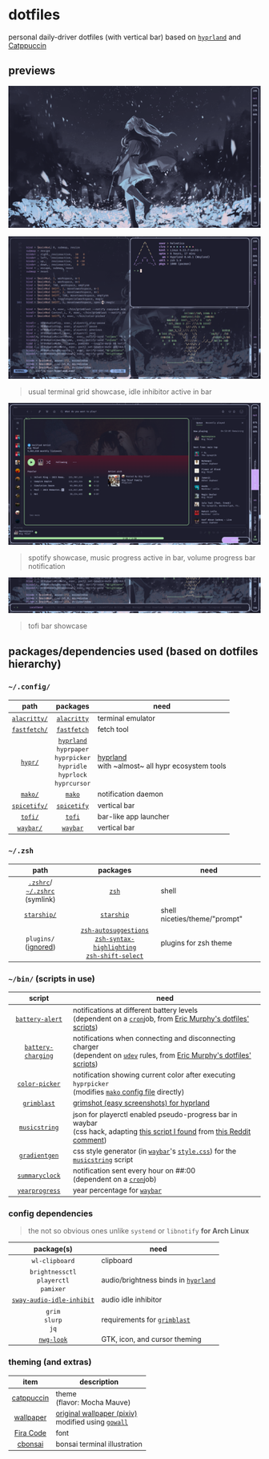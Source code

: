 # dotfiles

personal daily-driver dotfiles (with vertical bar) based on [`hyprland`](https://hyprland.org/) and [Catppuccin](https://github.com/catppuccin/catppuccin)

## previews

![s1](assets/s1.png)

![s2](assets/s2.png)

> usual terminal grid showcase, idle inhibitor active in bar

![s3](assets/s3.png)

> spotify showcase, music progress active in bar, volume progress bar notification

![sb](assets/sb.png)

> tofi bar showcase

## packages/dependencies used (based on dotfiles hierarchy)

### `~/.config/`

| path | packages | need |
| :---: | :---: | --- |
| [`alacritty/`](.config/alacritty) | [`alacritty`](https://github.com/alacritty/alacritty) | terminal emulator |
| [`fastfetch/`](.config/fastfetch) | [`fastfetch`](https://github.com/fastfetch-cli/fastfetch) | fetch tool |
| [`hypr/`](.config/hypr) | [`hyprland`](https://hyprland.org/) <br> `hyprpaper` <br> `hyprpicker` <br> `hypridle` <br> `hyprlock` <br> `hyprcursor` | [hyprland](https://hyprland.org/) <br> with ~almost~ all hypr ecosystem tools |
| [`mako/`](.config/mako) | [`mako`](https://github.com/emersion/mako) | notification daemon |
| [`spicetify/`](.config/spicetify) | [`spicetify`](https://github.com/Alexays/Waybar) | vertical bar |
| [`tofi/`](.config/tofi) | [`tofi`](https://github.com/philj56/tofi) | bar-like app launcher |
| [`waybar/`](.config/waybar) | [`waybar`](https://github.com/Alexays/Waybar) | vertical bar |

### `~/.zsh`

| path | packages | need |
| :---: | :---: | --- |
| [`.zshrc`](.zsh/.zshrc)/<br>[`~/.zshrc`](.zshrc) (symlink) | [`zsh`](https://www.zsh.org/) | shell |
| [`starship/`](.zsh/starship) | [`starship`](https://github.com/starship/starship) | shell niceties/theme/"prompt" |
| `plugins/`<br>([ignored](.gitignore)) | [`zsh-autosuggestions`](https://github.com/zsh-users/zsh-autosuggestions)<br> [`zsh-syntax-highlighting`](https://github.com/zsh-users/zsh-syntax-highlighting)<br>[`zsh-shift-select`](https://github.com/jirutka/zsh-shift-select) | plugins for zsh theme |

### `~/bin/` (scripts in use)

| script | need |
| :---: | --- |
| [`battery-alert`](bin/battery-alert) | notifications at different battery levels<br>(dependent on a [`cron`](https://en.wikipedia.org/wiki/Cron)job, from [Eric Murphy's dotfiles' scripts](https://github.com/ericmurphyxyz/dotfiles/tree/master/.local/bin)) |
| [`battery-charging`](bin/battery-charging) | notifications when connecting and disconnecting charger<br>(dependent on [`udev`](https://en.wikipedia.org/wiki/Udev) rules, from [Eric Murphy's dotfiles' scripts](https://github.com/ericmurphyxyz/dotfiles/tree/master/.local/bin)) |
| [`color-picker`](bin/color-picker) | notification showing current color after executing `hyprpicker`<br>(modifies [`mako` config file](.config/mako/config) directly) |
| [`grimblast`](bin/grimblast) | [grimshot (easy screenshots) for hyprland](https://github.com/hyprwm/contrib/tree/main/grimblast) |
| [`musicstring`](bin/musicstring) | json for playerctl enabled pseudo-progress bar in waybar <br>(css hack, adapting [this script I found](https://web.archive.org/web/20201111230445/https://ix.io/1RBN) from [this Reddit comment](https://www.reddit.com/r/unixporn/comments/cq5gm5/comment/ewu2fkb/?utm_source=share&utm_medium=web3x&utm_name=web3xcss&utm_term=1&utm_content=share_button)) |
| [`gradientgen`](bin/gradientgen) | css style generator (in [`waybar`](~/.config/waybar)'s [`style.css`](.config/waybar/style.css)) for the [`musicstring`](bin/musicstring) script |
| [`summaryclock`](bin/summaryclock) | notification sent every hour on ##:00 <br> (dependent on a [`cron`](https://en.wikipedia.org/wiki/Cron)job) |
| [`yearprogress`](bin/yearprogress) | year percentage for [`waybar`](~/.config/waybar) |

### config dependencies

> the not so obvious ones unlike `systemd` or `libnotify` **for Arch Linux**

| package(s) | need |
| :---: | --- |
| `wl-clipboard` | clipboard |
| `brightnessctl`<br>`playerctl`<br>`pamixer` | audio/brightness binds in [`hyprland`](.config/hypr/hyprland.conf) |
| [`sway-audio-idle-inhibit`](https://github.com/ErikReider/SwayAudioIdleInhibit) | audio idle inhibitor |
| `grim`<br>`slurp`<br>`jq` | requirements for [`grimblast`](bin/grimblast) |
| [`nwg-look`](https://github.com/nwg-piotr/nwg-look) | GTK, icon, and cursor theming |


### theming (and extras)

| item | description |
| :---: | --- |
| [catppuccin](https://github.com/catppuccin/catppuccin) | theme <br>(flavor: Mocha Mauve)  |
| [wallpaper](.config/hypr/wallpaper.png) | [original wallpaper (pixiv)](https://www.pixiv.net/en/artworks/116092926)<br>modified using [`gowall`](https://github.com/Achno/gowall?tab=readme-ov-file) |
| [Fira Code](https://github.com/tonsky/FiraCode) | font |
| [cbonsai](https://gitlab.com/jallbrit/cbonsai) | bonsai terminal illustration |
